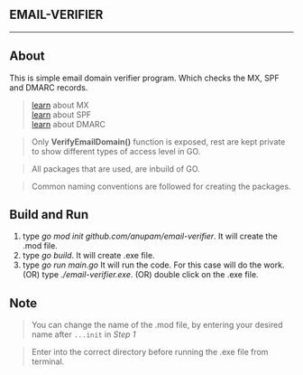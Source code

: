 ## EMAIL-VERIFIER
<hr>

## About

This is simple email domain verifier program. Which checks the MX, SPF and DMARC records.
> <a href="https://www.cloudflare.com/learning/dns/dns-records/dns-mx-record/">learn</a> about MX 
<br><a href="https://kinsta.com/knowledgebase/spf-record/">learn</a> about SPF
<br><a href="https://www.cloudflare.com/learning/dns/dns-records/dns-dmarc-record/">learn</a> about DMARC

> Only <b>VerifyEmailDomain()</b> function is exposed, rest are kept private to show different types of access level in GO.

> All packages that are used, are inbuild of GO.

> Common naming conventions are followed for creating the packages.

## Build and Run
<ol>
    <li>type <i>go mod init github.com/anupam/email-verifier</i>. It will create the .mod file.</li>
    <li>type <i>go build</i>. It will create .exe file.</li>
    <li>type <i>go run main.go</i> It will run the code. For this case <i></i> will do the work.
    (OR) type <i>./email-verifier.exe</i>.
    (OR) double click on the .exe file.
</ol>

## Note
> You can change the name of the .mod file, by entering your desired name after `...init` in <i>Step 1</i>

> Enter into the correct directory before running the .exe file from terminal.